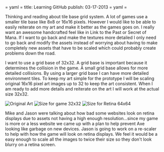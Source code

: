= yaml =
title: Learning GitHub
publish: 03-17-2013
= yaml =

Thinking and reading about tile base grid system. A lot of games use a smaller tile base like 8x8 or 16x16 pixels. However I would like to be able to easily reiterate on my art and make it better as the games goes on. I really want an awesome handcrafted feel like in Link to the Past or Secret of Mana. If I want to go back and make the textures more detailed I only need to go back and modify the assets instead of worrying about having to make completely new assets that have to be scaled which could probably create problems down the road.

I want to use a grid base of 32x32. A grid base is important because it determines the collision in the game. A small grid base allows for more detailed collisions. By using a larger grid base I can have more detailed environment tiles. To keep my art simple for the prototype I will be scaling original 16x16 pixel art images up to 32 to keep the art consistent. When I am ready to add more details and reiterate on the art I will work at the actual size 32x32.

![Original Art](/images/posts/md_006-1.png)
![Size for game 32x32](/images/posts/md_006-2.png)
![Size for Retina 64x64](/images/posts/md_006-3.png)

Mike and Jason were talking about how bad some websites look on retina displays due to assets not having a high enough resolution...since my game is more or a less website we came up with  a plan to help prevent Axe looking like garbage on new devices. Jason is going to work on a re-scaler to help with how the game will look on retina displays. We feel it would be a easy enough to scale all the images to twice their size so they don't look blurry on a retina screen.